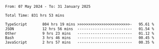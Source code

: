 
<!--START_SECTION:waka-->

```txt
From: 07 May 2024 - To: 31 January 2025

Total Time: 831 hrs 53 mins

TypeScript       804 hrs 19 mins >>>>>>>>>>>>>>>>>>>>>>>>-   95.61 %
JSON             12 hrs 56 mins  -------------------------   01.54 %
Other            9 hrs 23 mins   -------------------------   01.12 %
Bash             3 hrs 46 mins   -------------------------   00.45 %
JavaScript       2 hrs 57 mins   -------------------------   00.35 %
```

<!--END_SECTION:waka-->

<!--

### Hi there 👋
**Iam-cesar/Iam-cesar** is a ✨ _special_ ✨ repository because its `README.md` (this file) appears on your GitHub profile.

Here are some ideas to get you started:

- 🔭 I’m currently working on ...
- 🌱 I’m currently learning ...
- 👯 I’m looking to collaborate on ...
- 🤔 I’m looking for help with ...
- 💬 Ask me about ...
- 📫 How to reach me: ...
- 😄 Pronouns: ...
- ⚡ Fun fact: ...
-->
